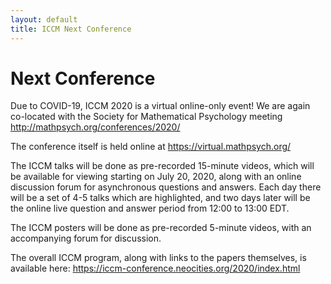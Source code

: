 ```yaml
---
layout: default
title: ICCM Next Conference
---
```


# Next Conference

Due to COVID-19, ICCM 2020 is a virtual online-only event!  We are again co-located with the Society for Mathematical Psychology meeting http://mathpsych.org/conferences/2020/

The conference itself is held online at https://virtual.mathpsych.org/

The ICCM talks will be done as pre-recorded 15-minute videos, which will be available for viewing starting on July 20, 2020, along with an online discussion forum for asynchronous questions and answers.  Each day there will be a set of 4-5 talks which are highlighted, and two days later will be the online live question and answer period from 12:00 to 13:00 EDT.

The ICCM posters will be done as pre-recorded 5-minute videos, with an accompanying forum for discussion.

The overall ICCM program, along with links to the papers themselves, is available here: https://iccm-conference.neocities.org/2020/index.html


